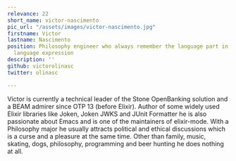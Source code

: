 ```yaml
---
relevance: 22
short_name: victor-nascimento
pic_url: "/assets/images/victor-nascimento.jpg"
firstname: Victor
lastname: Nascimento
position: Philosophy engineer who always remember the language part in the programming
  language expression
description: ''
github: victorolinasc
twitter: olinasc

---
```

Victor is currently a technical leader of the Stone OpenBanking solution and a BEAM admirer since OTP 13 (before Elixir). Author of some widely used Elixir libraries like Joken, Joken JWKS and JUnit Formatter he is also passionate about Emacs and is one of the maintainers of elixir-mode. With a Philosophy major he usually attracts political and ethical discussions which is a curse and a pleasure at the same time. Other than family, music, skating, dogs, philosophy, programming and beer hunting he does nothing at all.